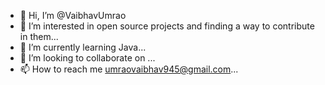- 👋 Hi, I’m @VaibhavUmrao
- 👀 I’m interested in open source projects and finding a way to contribute in them...
- 🌱 I’m currently learning Java...
- 💞️ I’m looking to collaborate on ...
- 📫 How to reach me umraovaibhav945@gmail.com...

<!---
VaibhavUmrao/VaibhavUmrao is a ✨ special ✨ repository because its `README.md` (this file) appears on your GitHub profile.
You can click the Preview link to take a look at your changes.
--->
